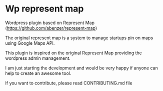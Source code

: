 Wp represent map
================

Wordpress plugin based on Represent Map (https://github.com/abenzer/represent-map)

The original represent map is a system to manage startups 
pin on maps using Google Maps API.

This plugin is inspired on the original Represent Map providing 
the wordpress admin management.

I am just starting the development and would be very happy if anyone 
can help to create an awesome tool.

If you want to contribute, please read CONTRIBUTING.md file
